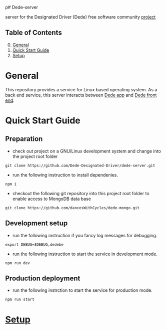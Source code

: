 p# Dede-server

server for the Designated Driver (Dede) free software community
[project](https://dedriver.org)

## Table of Contents
0. [General](#General)
1. [Quick Start Guide](#Quick-Start-Guide)
2. [Setup](#Setup)

# General

This repository provides a service for Linux based operating system.
As a back end service,
this server interacts between
[Dede app](https://github.com/Dede-Designated-Driver/dede-android)
and
[Dede front end](https://github.com/Dede-Designated-Driver/dede-front-end).

# Quick Start Guide

## Preparation

* check out project on a GNU/Linux development system and change into the project root folder

```
git clone https://github.com/Dede-Designated-Driver/dede-server.git
```

* run the following instruction to install dependenies.

```
npm i
```

* checkout the following git repository into this project root folder to enable access to MongoDB data base

```
git clone https://github.com/dancesWithCycles/dede-mongo.git
```

## Development setup

* run the following instruction if you fancy log messages for debugging.

```
export DEBUG=$DEBUG,dedebe
```

* run the following instruction to start the service in development mode.

```
npm run dev

```

## Production deployment

* run the following instrction to start the service for production mode.

```
npm run start
```

# [Setup](doc/setup.md)
